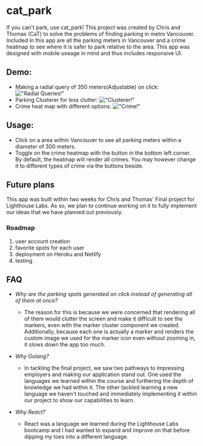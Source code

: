 # cat_park

If you can't park, use cat_park! This project was created by Chris and Thomas (CaT) to solve the problems of finding parking in metro Vancouver. Included in this app are all the parking meters in Vancouver and a crime heatmap to see where it is safer to park relative to the area. This app was designed with mobile useage in mind and thus includes responsive UI.

## Demo:

- Making a radial query of 350 meters(Adjustable) on click:
  !["Radial Queries!"](https://github.com/ChrisnNg/cat_park/blob/master/client/public/gifs/RadialQuery.gif?raw=true)
- Parking Clusterer for less clutter:
  !["Clusterer!"](https://github.com/ChrisnNg/cat_park/blob/master/client/public/gifs/ParkingClusterer.gif?raw=true)
- Crime heat map with different options:
  !["Crime!"](https://github.com/ChrisnNg/cat_park/blob/master/client/public/gifs/CrimeHeatMap.gif?raw=true)

## Usage:

- Click on a area within Vancouver to see all parking meters within a diameter of 300 meters.
- Toggle on the crime heatmap with the button in the bottom left corner. By default, the heatmap will render all crimes. You may however change it to different types of crime via the buttons beside.

## Future plans

This app was built within two weeks for Chris and Thomas' Final project for Lighthouse Labs. As so, we plan to continue working on it to fully implement our ideas that we have planned out previously.

### Roadmap

1. user account creation
2. favorite spots for each user
3. deployment on Heroku and Netlify
4. testing

## FAQ

- <em> Why are the parking spots generated on click instead of generating all of them at once? </em>

  - The reason for this is because we were concerned that rendering all of them would clutter the screen and make it difficult to see the markers, even with the marker cluster component we created. Additionally, because each one is actually a marker and renders the custom image we used for the marker icon even without zooming in, it slows down the app too much.

- <em> Why Golang? </em>

  - In tackling the final project, we saw two pathways to impressing employers and making our application stand out. One used the languages we learned within the course and furthering the depth of knowledge we had within it. The other tackled learning a new language we haven't touched and immediately implementing it within our project to show our capabilities to learn.

- <em> Why React? </em>

  - React was a language we learned during the Lighthouse Labs bootcamp and I had wanted to expand and improve on that before dipping my toes into a different language.
